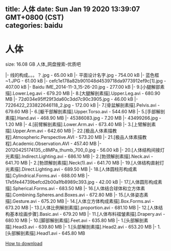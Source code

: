 
title: 人体
date: Sun Jan 19 2020 13:39:07 GMT+0800 (CST)    
categories: baidu
---

# 人体
size: 16.08 GB
 人体_网盘搜索-优质吧
 
|- 线的构成。。。？.jpg - 65.00 kB
|- 平面设计名字.jpg - 754.00 kB
|- 蓝色框~1.JPG - 61.00 kB
|- cefc1e178a82b901048d4539718da9773912ef9c[1].jpg - 407.00 kB
|- Baidu IME_2014-11-3_15-26-20.jpg - 277.00 kB
|- 9.[小腿解部素描].Lower.Leg.avi - 679.20 MB
|- 8.[大腿解剖素描].Upper.Leg.avi - 680.90 MB
|- 72d034e95ff29f3da60c3dd7c90c3905.jpg - 46.00 kB
|- 7226422_233822646118_2.jpg - 172.00 kB
|- 7.[骨盆解剖素描].Pelvis.avi - 679.60 MB
|- 6.[躯干部解剖素描].Upper.Torso.avi - 544.60 MB
|- 5.[手部解剖素描].Hand.avi - 468.90 MB
|- 45386083.jpg - 7.20 MB
|- 43499266.jpg - 1.20 MB
|- 4.[前臂解剖素描].Lower.Arm.avi - 673.40 MB
|- 3.[上臂解剖素描].Upper.Arm.avi - 642.60 MB
|- 22.[极品人体素描教程].Atmospheric.Perspective.AVI - 573.20 MB
|- 21.[极品人体素描教程].Academic.Observation.AVI - 457.40 MB
|- 20120425174135_c8MPa_thumb_700_0.jpg - 56.00 kB
|- 20.[人体结构间接灯光素描].Indirect.Lighting.avi - 686.10 MB
|- 2.[勃颈解剖素描].Neck.avi - 641.70 MB
|- 2.[勃颈解剖素描].Neck(1).avi - 641.70 MB
|- 19.[人体结构直射灯光素描].Direct.Lighting.avi - 689.50 MB
|- 18.[人体圆柱形构成素描].Cylindrical.Forms.avi - 688.00 MB
|- 17e5fe44739befcd2b00a1fb8989c393.jpg - 42.00 kB
|- 17.[人体圆形构成素描].Spherical.Forms.avi - 683.50 MB
|- 16.[人体结合球体和立方体素描].Combining.Spheres.and.Boxes.avi - 672.80 MB
|- 15.[人体姿态素描].Gesture.avi - 675.20 MB
|- 14.[人体立方体构成素描].Box.Forms.avi - 673.20 MB
|- 13.[人体比例解剖素描].proportion.avi - 681.10 MB
|- 12.[人体结构基本绘画步骤].Basic.avi - 679.20 MB
|- 11.[人体布料褶皱素描].Drapery.avi - 680.10 MB
|- 10.[脚部解剖素描].Feet.avi - 635.80 MB
|- 1.[头部解剖素描].Head3.avi - 639.80 MB
|- 1.[头部解剖素描].Head2.avi - 653.20 MB
|- 1.[头部解剖素描].Head1.avi - 645.80 MB

[How to download](https://bpcam.bemobtrk.com/go/2ceec3aa-1ca2-46d6-b9ff-aaa5c184517c?jno=1557)